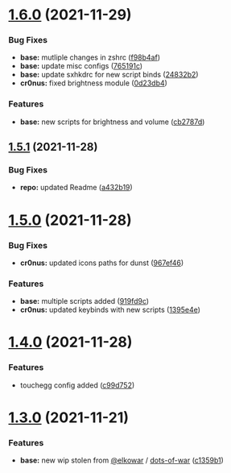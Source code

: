 # [1.6.0](https://github.com/umgbhalla/dotstow/compare/v1.5.1...v1.6.0) (2021-11-29)


### Bug Fixes

* **base:** mutliple changes in zshrc ([f98b4af](https://github.com/umgbhalla/dotstow/commit/f98b4af17d04701cfa62b1dacc41aec1b89fb1ad))
* **base:** update misc configs ([765191c](https://github.com/umgbhalla/dotstow/commit/765191c9fb8c05a3e2d34e970c021f057be6f0ac))
* **base:** update sxhkdrc for new script binds ([24832b2](https://github.com/umgbhalla/dotstow/commit/24832b29b79d77007cb060e24f2e43047400bacc))
* **cr0nus:** fixed brightness module ([0d23db4](https://github.com/umgbhalla/dotstow/commit/0d23db4a00f47f634abc8037572f772fcd737569))


### Features

* **base:** new scripts for brightness and volume ([cb2787d](https://github.com/umgbhalla/dotstow/commit/cb2787dcc89afbf6d2e06bb164a07eb10b670d4a))



## [1.5.1](https://github.com/umgbhalla/dotstow/compare/v1.5.0...v1.5.1) (2021-11-28)


### Bug Fixes

* **repo:** updated Readme ([a432b19](https://github.com/umgbhalla/dotstow/commit/a432b19ba4212c7918f68b8bf8ab09194a836e2d))



# [1.5.0](https://github.com/umgbhalla/dotstow/compare/v1.4.0...v1.5.0) (2021-11-28)


### Bug Fixes

* **cr0nus:** updated icons paths for dunst ([967ef46](https://github.com/umgbhalla/dotstow/commit/967ef46e92d380b2df591921e382d165b0ef8e4c))


### Features

* **base:** multiple scripts added ([919fd9c](https://github.com/umgbhalla/dotstow/commit/919fd9c039a0ede42f0152824c4c14f0457f8530))
* **cr0nus:** updated keybinds with new scripts ([1395e4e](https://github.com/umgbhalla/dotstow/commit/1395e4ea854322ed02e7f29b6b5df36b3fd76e96))



# [1.4.0](https://github.com/umgbhalla/dotstow/compare/v1.3.0...v1.4.0) (2021-11-28)


### Features

* touchegg config added ([c99d752](https://github.com/umgbhalla/dotstow/commit/c99d752e7e3924dd03fccf55c8d8c65b35dd142f))



# [1.3.0](https://github.com/umgbhalla/dotstow/compare/v1.2.0...v1.3.0) (2021-11-21)


### Features

* **base:** new wip stolen from [@elkowar](https://github.com/elkowar) / [dots-of-war](https://github.com/elkowar/dots-of-war) ([c1359b1](https://github.com/umgbhalla/dotstow/commit/c1359b1380a7bcc1bb4240e80c56fd72ff507643))



